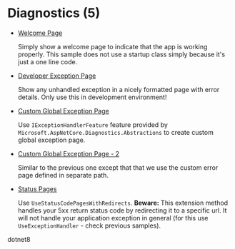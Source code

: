 # Diagnostics (5)

  * [Welcome Page](/projects/diagnostics/diagnostics-1)

    Simply show a welcome page to indicate that the app is working properly. This sample does not use a startup class simply because it's just a one line code.

  * [Developer Exception Page](/projects/diagnostics/diagnostics-2)

    Show any unhandled exception in a nicely formatted page with error details. Only use this in development environment!

  * [Custom Global Exception Page](/projects/diagnostics/diagnostics-3)

    Use ```IExceptionHandlerFeature``` feature provided by ```Microsoft.AspNetCore.Diagnostics.Abstractions``` to create custom global exception page.

  * [Custom Global Exception Page - 2](/projects/diagnostics/diagnostics-4)

    Similar to the previous one except that that we use the custom error page defined in separate path.

  * [Status Pages](/projects/diagnostics/diagnostics-5)

    Use ```UseStatusCodePagesWithRedirects```.  **Beware:** This extension method handles your 5xx return status code by redirecting it to a specific url. It will not handle your application exception in general (for this use ```UseExceptionHandler``` - check previous samples).

dotnet8